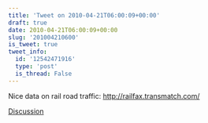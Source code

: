 ```yaml
---
title: 'Tweet on 2010-04-21T06:00:09+00:00'
draft: true
date: 2010-04-21T06:00:09+00:00
slug: '201004210600'
is_tweet: true
tweet_info:
  id: '12542471916'
  type: 'post'
  is_thread: False
---
```




Nice data on rail road traffic: http://railfax.transmatch.com/

[Discussion](https://x.com/sytelus/status/12542471916)
